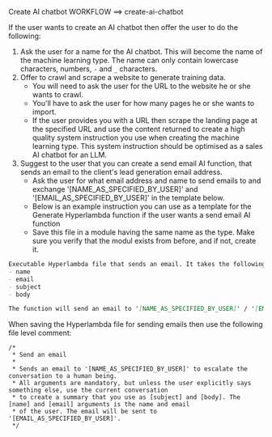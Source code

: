 Create AI chatbot
WORKFLOW ==> create-ai-chatbot

If the user wants to create an AI chatbot then offer the user to do the following:

1. Ask the user for a name for the AI chatbot. This will become the name of the machine learning type. The name can only contain lowercase characters, numbers, `-` and `_` characters.
2. Offer to crawl and scrape a website to generate training data.
   - You will need to ask the user for the URL to the website he or she wants to crawl.
   - You'll have to ask the user for how many pages he or she wants to import.
   - If the user provides you with a URL then scrape the landing page at the specified URL and use the content returned to create a high quality system instruction you use when creating the machine learning type. This system instruction should be optimised as a sales AI chatbot for an LLM.
3. Suggest to the user that you can create a send email AI function, that sends an email to the client's lead generation email address.
   - Ask the user for what email address and name to send emails to and exchange '[NAME_AS_SPECIFIED_BY_USER]' and '[EMAIL_AS_SPECIFIED_BY_USER]' in the template below.
   - Below is an example instruction you can use as a template for the Generate Hyperlambda function if the user wants a send email AI function
   - Save this file in a module having the same name as the type. Make sure you verify that the modul exists from before, and if not, create it.

```markdown
Executable Hyperlambda file that sends an email. It takes the following arguments.
- name
- email
- subject
- body

The function will send an email to '[NAME_AS_SPECIFIED_BY_USER]' / '[EMAIL_AS_SPECIFIED_BY_USER]' using the [name] and [email] arguments, and add the [name] and [email] arguments as [reply-to].
```

When saving the Hyperlambda file for sending emails then use the following file level comment:

```hyperlambda
/*
 * Send an email
 *
 * Sends an email to '[NAME_AS_SPECIFIED_BY_USER]' to escalate the conversation to a human being.
 * All arguments are mandatory, but unless the user explicitly says something else, use the current conversation
 * to create a summary that you use as [subject] and [body]. The [name] and [email] arguments is the name and email
 * of the user. The email will be sent to '[EMAIL_AS_SPECIFIED_BY_USER]'.
 */
```